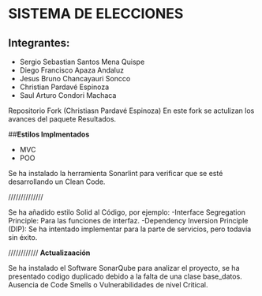 # SISTEMA DE ELECCIONES

## Integrantes:

- Sergio Sebastian Santos Mena Quispe
- Diego Francisco Apaza Andaluz
- Jesus Bruno Chancayauri Soncco
- Christian Pardavé Espinoza
- Saul Arturo Condori Machaca


Repositorio Fork (Christiasn Pardavé Espinoza) En este fork se actulizan los avances del paquete Resultados.

##**Estilos Implmentados**

- MVC
- POO


Se ha instalado la herramienta Sonarlint para verificar que se esté desarrollando un Clean Code.

//////////////

Se ha añadido estilo Solid al Código, por ejemplo:
-Interface Segregation Principle: Para las funciones de interfaz.
-Dependency Inversion Principle (DIP): Se ha intentado implementar para la parte de servicios, pero todavia sin éxito.

////////////
**Actualizaación**

Se ha instalado el Software SonarQube para analizar el proyecto, se ha presentado codigo duplicado debido a la falta de una clase base_datos.
Ausencia de Code Smells o Vulnerabilidades de nivel Critical.
